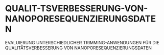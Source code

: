# QUALIT-TSVERBESSERUNG-VON-NANOPORESEQUENZIERUNGSDATEN
EVALUIERUNG UNTERSCHIEDLICHER TRIMMING-ANWENDUNGEN FÜR DIE QUALITÄTSVERBESSERUNG VON NANOPORESEQUENZIERUNGSDATEN
